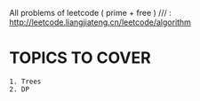 All problems of leetcode ( prime + free ) /// : http://leetcode.liangjiateng.cn/leetcode/algorithm
# TOPICS TO COVER 
    1. Trees
    2. DP
